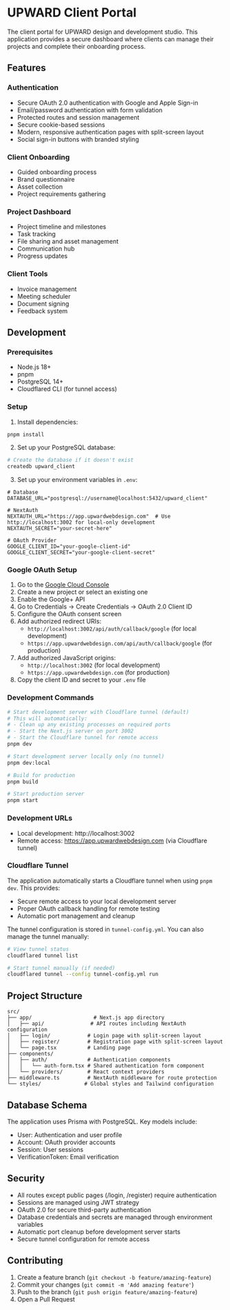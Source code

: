 # UPWARD Client Portal

The client portal for UPWARD design and development studio. This application provides a secure dashboard where clients can manage their projects and complete their onboarding process.

## Features

### Authentication
- Secure OAuth 2.0 authentication with Google and Apple Sign-in
- Email/password authentication with form validation
- Protected routes and session management
- Secure cookie-based sessions
- Modern, responsive authentication pages with split-screen layout
- Social sign-in buttons with branded styling

### Client Onboarding
- Guided onboarding process
- Brand questionnaire
- Asset collection
- Project requirements gathering

### Project Dashboard
- Project timeline and milestones
- Task tracking
- File sharing and asset management
- Communication hub
- Progress updates

### Client Tools
- Invoice management
- Meeting scheduler
- Document signing
- Feedback system

## Development

### Prerequisites
- Node.js 18+
- pnpm
- PostgreSQL 14+
- Cloudflared CLI (for tunnel access)

### Setup

1. Install dependencies:
```bash
pnpm install
```

2. Set up your PostgreSQL database:
```bash
# Create the database if it doesn't exist
createdb upward_client
```

3. Set up your environment variables in `.env`:
```env
# Database
DATABASE_URL="postgresql://username@localhost:5432/upward_client"

# NextAuth
NEXTAUTH_URL="https://app.upwardwebdesign.com"  # Use http://localhost:3002 for local-only development
NEXTAUTH_SECRET="your-secret-here"

# OAuth Provider
GOOGLE_CLIENT_ID="your-google-client-id"
GOOGLE_CLIENT_SECRET="your-google-client-secret"
```

### Google OAuth Setup

1. Go to the [Google Cloud Console](https://console.cloud.google.com)
2. Create a new project or select an existing one
3. Enable the Google+ API
4. Go to Credentials → Create Credentials → OAuth 2.0 Client ID
5. Configure the OAuth consent screen
6. Add authorized redirect URIs:
   - `http://localhost:3002/api/auth/callback/google` (for local development)
   - `https://app.upwardwebdesign.com/api/auth/callback/google` (for production)
7. Add authorized JavaScript origins:
   - `http://localhost:3002` (for local development)
   - `https://app.upwardwebdesign.com` (for production)
8. Copy the client ID and secret to your `.env` file

### Development Commands

```bash
# Start development server with Cloudflare tunnel (default)
# This will automatically:
# - Clean up any existing processes on required ports
# - Start the Next.js server on port 3002
# - Start the Cloudflare tunnel for remote access
pnpm dev

# Start development server locally only (no tunnel)
pnpm dev:local

# Build for production
pnpm build

# Start production server
pnpm start
```

### Development URLs
- Local development: http://localhost:3002
- Remote access: https://app.upwardwebdesign.com (via Cloudflare tunnel)

### Cloudflare Tunnel
The application automatically starts a Cloudflare tunnel when using `pnpm dev`. This provides:
- Secure remote access to your local development server
- Proper OAuth callback handling for remote testing
- Automatic port management and cleanup

The tunnel configuration is stored in `tunnel-config.yml`. You can also manage the tunnel manually:
```bash
# View tunnel status
cloudflared tunnel list

# Start tunnel manually (if needed)
cloudflared tunnel --config tunnel-config.yml run
```

## Project Structure

```
src/
├── app/                    # Next.js app directory
│   ├── api/               # API routes including NextAuth configuration
│   ├── login/            # Login page with split-screen layout
│   ├── register/         # Registration page with split-screen layout
│   └── page.tsx          # Landing page
├── components/
│   ├── auth/             # Authentication components
│   │   └── auth-form.tsx # Shared authentication form component
│   └── providers/        # React context providers
├── middleware.ts         # NextAuth middleware for route protection
└── styles/              # Global styles and Tailwind configuration
```

## Database Schema

The application uses Prisma with PostgreSQL. Key models include:
- User: Authentication and user profile
- Account: OAuth provider accounts
- Session: User sessions
- VerificationToken: Email verification

## Security

- All routes except public pages (/login, /register) require authentication
- Sessions are managed using JWT strategy
- OAuth 2.0 for secure third-party authentication
- Database credentials and secrets are managed through environment variables
- Automatic port cleanup before development server starts
- Secure tunnel configuration for remote access

## Contributing

1. Create a feature branch (`git checkout -b feature/amazing-feature`)
2. Commit your changes (`git commit -m 'Add amazing feature'`)
3. Push to the branch (`git push origin feature/amazing-feature`)
4. Open a Pull Request
